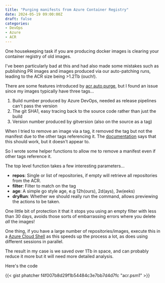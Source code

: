 ```yaml
---
title: "Purging manifests from Azure Container Registry"
date: 2024-05-19 09:00:00Z
draft: false
categories:
- DevOps
- Azure
- ACR
---
```

One housekeeping task if you are producing docker images is clearing your container registry of old images.

I've been particularly bad at this and had also made some mistakes such as publishing PR images and images produced via our auto-patching runs, leading to the ACR size being >1.2Tb (ouch!).

There are some features introduced by [acr auto purge](https://learn.microsoft.com/en-us/azure/container-registry/container-registry-auto-purge), but I found an issue since my images typically have three tags...

1. Build number produced by Azure DevOps, needed as release pipelines can't pass the version
1. The git SHA1, easy tracing back to the source code rather than just the build
1. Version number produced by gitversion (also on the source as a tag)

When I tried to remove an image via a tag, it removed the tag but not the manifest due to the other tags referencing it. The [documentation](https://learn.microsoft.com/en-us/azure/container-registry/container-registry-delete#delete-by-tag) says that this should work, but it doesn't appear to.

So I wrote some helper functions to allow me to remove a manifest even if other tags reference it.

The top level function takes a few interesting parameters...

* **repos**: Single or list of repositories, if empty will retrieve all repositories from the ACR.
* **filter**: Filter to match on the tag
* **age**: A simple go style age, e.g 12h(ours), 2d(ays), 3w(eeks)
* **dryRun**: Whether we should really run the command, allows previewing the actions to be taken.

One little bit of protection it that it stops you using an empty filter with less than 30 days, avoids those sorts of embarrassing errors where you delete *all* the images!

One thing, if you have a large number of repositories/images, execute this in a [Azure Cloud Shell](https://learn.microsoft.com/en-us/azure/cloud-shell/using-the-shell-window) as this speeds up the process a lot, as does using different sessions in parallel.

The result in my case is we saved over 1Tb in space, and can probably reduce it more but it will need more detailed analysis.

Here's the code

{{< gist phatcher f4f007b8d29f1b54484c3e7bb7d4d7fc "acr.psm1" >}}
